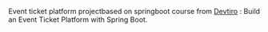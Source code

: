Event ticket platform projectbased on springboot course from [Devtiro](https://www.youtube.com/@devtiro) : Build an Event Ticket Platform with Spring Boot.
